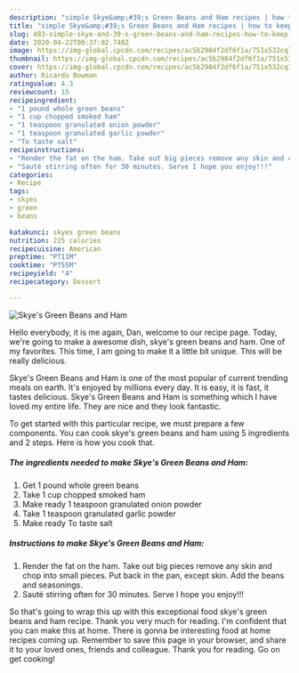 ```yaml
---
description: "simple Skye&amp;#39;s Green Beans and Ham recipes | how to keep Skye&amp;#39;s Green Beans and Ham"
title: "simple Skye&amp;#39;s Green Beans and Ham recipes | how to keep Skye&amp;#39;s Green Beans and Ham"
slug: 483-simple-skye-and-39-s-green-beans-and-ham-recipes-how-to-keep-skye-and-39-s-green-beans-and-ham
date: 2020-04-22T00:37:02.740Z
image: https://img-global.cpcdn.com/recipes/ac5b2984f2df6f1a/751x532cq70/skyes-green-beans-and-ham-recipe-main-photo.jpg
thumbnail: https://img-global.cpcdn.com/recipes/ac5b2984f2df6f1a/751x532cq70/skyes-green-beans-and-ham-recipe-main-photo.jpg
cover: https://img-global.cpcdn.com/recipes/ac5b2984f2df6f1a/751x532cq70/skyes-green-beans-and-ham-recipe-main-photo.jpg
author: Ricardo Bowman
ratingvalue: 4.3
reviewcount: 15
recipeingredient:
- "1 pound whole green beans"
- "1 cup chopped smoked ham"
- "1 teaspoon granulated onion powder"
- "1 teaspoon granulated garlic powder"
- "To taste salt"
recipeinstructions:
- "Render the fat on the ham. Take out big pieces remove any skin and chop into small pieces. Put back in the pan, except skin. Add the beans and seasonings."
- "Sauté stirring often for 30 minutes. Serve I hope you enjoy!!!"
categories:
- Recipe
tags:
- skyes
- green
- beans

katakunci: skyes green beans 
nutrition: 225 calories
recipecuisine: American
preptime: "PT11M"
cooktime: "PT55M"
recipeyield: "4"
recipecategory: Dessert

---
```



![Skye&#39;s Green Beans and Ham](https://img-global.cpcdn.com/recipes/ac5b2984f2df6f1a/751x532cq70/skyes-green-beans-and-ham-recipe-main-photo.jpg)

Hello everybody, it is me again, Dan, welcome to our recipe page. Today, we're going to make a awesome dish, skye&#39;s green beans and ham. One of my favorites. This time, I am going to make it a little bit unique. This will be really delicious.



Skye&#39;s Green Beans and Ham is one of the most popular of current trending meals on earth. It's enjoyed by millions every day. It is easy, it is fast, it tastes delicious. Skye&#39;s Green Beans and Ham is something which I have loved my entire life. They are nice and they look fantastic.


To get started with this particular recipe, we must prepare a few components. You can cook skye&#39;s green beans and ham using 5 ingredients and 2 steps. Here is how you cook that.

<!--inarticleads1-->

##### The ingredients needed to make Skye&#39;s Green Beans and Ham:

1. Get 1 pound whole green beans
1. Take 1 cup chopped smoked ham
1. Make ready 1 teaspoon granulated onion powder
1. Take 1 teaspoon granulated garlic powder
1. Make ready To taste salt




<!--inarticleads2-->

##### Instructions to make Skye&#39;s Green Beans and Ham:

1. Render the fat on the ham. Take out big pieces remove any skin and chop into small pieces. Put back in the pan, except skin. Add the beans and seasonings.
1. Sauté stirring often for 30 minutes. Serve I hope you enjoy!!!




So that's going to wrap this up with this exceptional food skye&#39;s green beans and ham recipe. Thank you very much for reading. I'm confident that you can make this at home. There is gonna be interesting food at home recipes coming up. Remember to save this page in your browser, and share it to your loved ones, friends and colleague. Thank you for reading. Go on get cooking!
